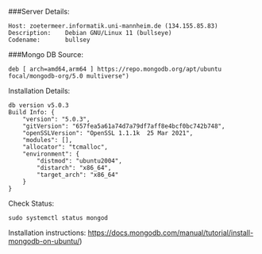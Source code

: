 ###Server Details:
```
Host: zoetermeer.informatik.uni-mannheim.de (134.155.85.83)
Description:    Debian GNU/Linux 11 (bullseye)
Codename:       bullsey
```


###Mongo DB
Source: 
```
deb [ arch=amd64,arm64 ] https://repo.mongodb.org/apt/ubuntu focal/mongodb-org/5.0 multiverse")
```
Installation Details:
```
db version v5.0.3
Build Info: {
    "version": "5.0.3",
    "gitVersion": "657fea5a61a74d7a79df7aff8e4bcf0bc742b748",
    "openSSLVersion": "OpenSSL 1.1.1k  25 Mar 2021",
    "modules": [],
    "allocator": "tcmalloc",
    "environment": {
        "distmod": "ubuntu2004",
        "distarch": "x86_64",
        "target_arch": "x86_64"
    }
}
```
Check Status:
```
sudo systemctl status mongod
```

Installation instructions: https://docs.mongodb.com/manual/tutorial/install-mongodb-on-ubuntu/)


